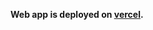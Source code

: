 **Web app is deployed on [vercel](https://phonebook-pbty310ld-ahmadkhaefi-8605s-projects.vercel.app/).**
